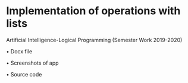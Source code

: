 # Implementation of operations with lists

Artificial Intelligence-Logical Programming (Semester Work 2019-2020)

•	Docx file

•	Screenshots of app

•	Source code 





